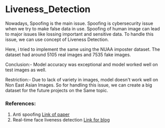 # Liveness_Detection

Nowadays, Spoofing is the main issue. Spoofing is cybersecurity issue when we try to make false data in use. Spoofing of human image can lead to major issues like lossing important and sensitive data. To handle this issue, we can use concept of Liveness Detection.

Here, i tried to implement the same using the NUAA imposter dataset. The dataset had around 5105 real images and 7535 fake images.

Conclusion:- Model accuracy was exceptional and model worked well on test images as well.

Restriction:- Due to lack of variety in images, model doesn't work well on Non East Asian Images. So for handling this issue, we can create a big dataset for the future projects on the Same topic.

### References:

1.   Anti spoofing  [Link of paper](https://link.springer.com/referenceworkentry/10.1007%2F978-3-642-27733-7_9067-2)
2.   Real-time face liveness detection [Link for blog](https://towardsdatascience.com/real-time-face-liveness-detection-with-python-keras-and-opencv-c35dc70dafd3)


